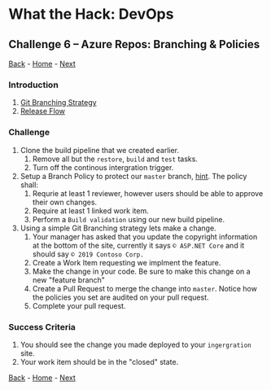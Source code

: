 # What the Hack: DevOps 

## Challenge 6 – Azure Repos: Branching & Policies
[Back](challenge05.md) - [Home](../../readme.md) - [Next](challenge07.md)

### Introduction

1. [Git Branching Strategy](https://docs.microsoft.com/en-us/azure/devops/repos/git/git-branching-guidance?view=azure-devops)
2. [Release Flow](https://docs.microsoft.com/en-us/azure/devops/learn/devops-at-microsoft/release-flow)


### Challenge

1. Clone the build pipeline that we created earlier.
   1. Remove all but the `restore`, `build` and `test` tasks.
   2. Turn off the continous intergration trigger.
2. Setup a Branch Policy to protect our `master` branch, [hint](https://docs.microsoft.com/en-us/azure/devops/repos/git/branch-policies?view=azure-devops). The policy shall: 
   1. Requrie at least 1 reviewer, however users should be able to approve their own changes.
   2. Require at least 1 linked work item.
   3. Perform a `Build validation` using our new build pipeline.
3. Using a simple Git Branching strategy lets make a change. 
   1. Your manager has asked that you update the copyright information at the bottom of the site, currently it says `© ASP.NET Core` and it should say `© 2019 Contoso Corp.`
   2. Create a Work Item requesting we implment the feature. 
   3. Make the change in your code. Be sure to make this change on a new "feature branch"
   4. Create a Pull Request to merge the change into `master`. Notice how the policies you set are audited on your pull request.
   5.  Complete your pull request.

### Success Criteria

1. You should see the change you made deployed to your `ingergration` site.
2. Your work item should be in the "closed" state.


[Back](challenge05.md) - [Home](../../readme.md) - [Next](challenge07.md)
